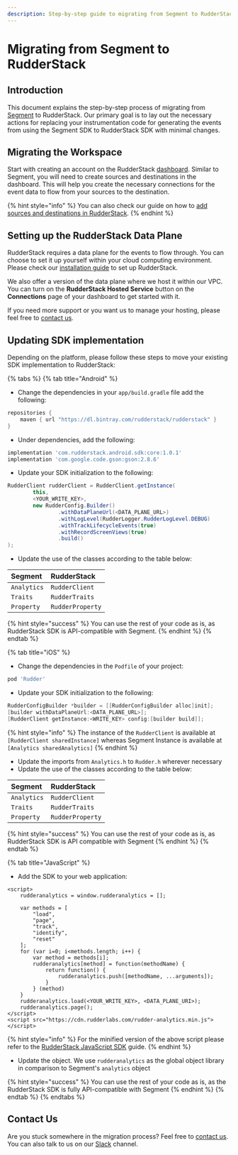 ```yaml
---
description: Step-by-step guide to migrating from Segment to RudderStack
---
```


# Migrating from Segment to RudderStack

## Introduction

This document explains the step-by-step process of migrating from [Segment](https://segment.com/) to RudderStack. Our primary goal is to lay out the necessary actions for replacing your instrumentation code for generating the events from using the Segment SDK to RudderStack SDK with minimal changes.

## Migrating the Workspace

Start with creating an account on the RudderStack [dashboard](https://app.rudderlabs.com/signup?type=freetrial). Similar to Segment, you will need to create sources and destinations in the dashboard. This will help you create the necessary connections for the event data to flow from your sources to the destination. 

{% hint style="info" %}
You can also check our guide on how to [add sources and destinations in RudderStack](https://docs.rudderstack.com/how-to-guides/adding-source-and-destination-rudderstack).
{% endhint %}

## Setting up the RudderStack Data Plane

RudderStack requires a data plane for the events to flow through. You can choose to set it up yourself within your cloud computing environment. Please check our [installation guide](https://docs.rudderstack.com/administrators-guide/installing-and-setting-up-rudderstack) to set up RudderStack. 

We also offer a version of the data plane where we host it within our VPC. You can turn on the **RudderStack Hosted Service** button on the **Connections** page of your dashboard to get started with it. ‌

If you need more support or you want us to manage your hosting, please feel free to [contact us](mailto:contact@rudderstack.com).

## Updating SDK implementation

Depending on the platform, please follow these steps to move your existing SDK implementation to RudderStack:

{% tabs %}
{% tab title="Android" %}
* Change the dependencies in your `app/build.gradle` file add the following:

```groovy
repositories {
    maven { url "https://dl.bintray.com/rudderstack/rudderstack" }
}
```

* Under dependencies, add the following:

```groovy
implementation 'com.rudderstack.android.sdk:core:1.0.1'
implementation 'com.google.code.gson:gson:2.8.6'
```

* Update your SDK initialization to the following:

```java
RudderClient rudderClient = RudderClient.getInstance(
        this,
        <YOUR_WRITE_KEY>,
        new RudderConfig.Builder()
                .withDataPlaneUrl(<DATA_PLANE_URL>)
                .withLogLevel(RudderLogger.RudderLogLevel.DEBUG)
                .withTrackLifecycleEvents(true)
                .withRecordScreenViews(true)
                .build()
);
```

* Update the use of the classes according to the table below:

| Segment | RudderStack |
| :--- | :--- |
| `Analytics` | `RudderClient` |
| `Traits` | `RudderTraits` |
| `Property` | `RudderProperty` |

{% hint style="success" %}
You can use the rest of your code as is, as RudderStack SDK is API-compatible with Segment.
{% endhint %}
{% endtab %}

{% tab title="iOS" %}
* Change the dependencies in the `Podfile` of your project:

```ruby
pod 'Rudder'
```

* Update your SDK initialization to the following:

```objectivec
RudderConfigBuilder *builder = [[RudderConfigBuilder alloc]init];
[builder withDataPlaneUrl:<DATA_PLANE_URL>];
[RudderClient getInstance:<WRITE_KEY> config:[builder build]];
```

{% hint style="info" %}
The instance of the `RudderClient` is available at `[RudderClient sharedInstance]` whereas Segment Instance is available at `[Analytics sharedAnalytics]`
{% endhint %}

* Update the imports from `Analytics.h` to `Rudder.h` wherever necessary
* Update the use of the classes according to the table below:

| Segment | RudderStack |
| :--- | :--- |
| `Analytics` | `RudderClient` |
| `Traits` | `RudderTraits` |
| `Property` | `RudderProperty` |

{% hint style="success" %}
You can use the rest of your code as is, as RudderStack SDK is API compatible with Segment
{% endhint %}
{% endtab %}

{% tab title="JavaScript" %}
* Add the SDK to your web application:

```markup
<script>
	rudderanalytics = window.rudderanalytics = [];
	
	var methods = [
		"load",
		"page",
		"track",
		"identify",
		"reset"
	];
	for (var i=0; i<methods.length; i++) {
		var method = methods[i];
		rudderanalytics[method] = function(methodName) {
			return function() {
				rudderanalytics.push([methodName, ...arguments]);
			}
		} (method)
	}
	rudderanalytics.load(<YOUR_WRITE_KEY>, <DATA_PLANE_URI>);
	rudderanalytics.page();
</script>
<script src="https://cdn.rudderlabs.com/rudder-analytics.min.js"></script>
```

{% hint style="info" %}
For the minified version of the above script please refer to the [RudderStack JavaScript SDK](https://docs.rudderstack.com/rudderstack-sdk-integration-guides/rudderstack-javascript-sdk) guide.
{% endhint %}

* Update the object. We use `rudderanalytics` as the global object library in comparison to Segment's `analytics` object

{% hint style="success" %}
You can use the rest of your code as is, as the RudderStack SDK is fully API-compatible with Segment
{% endhint %}
{% endtab %}
{% endtabs %}

## Contact Us

Are you stuck somewhere in the migration process? Feel free to [contact us](mailto:%20docs@rudderstack.com). You can also talk to us on our [Slack](https://resources.rudderstack.com/join-rudderstack-slack) channel.

